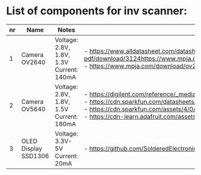 # List of components for inv scanner:

| **nr** | **Name** | **Notes** | **Datasheet link** | **Store link** |
| ---  | --- | --- | --- | --- |
| 1 | Camera OV2640 | Voltage: 2.8V, 1.8V, 1.3V <br /> Current: 140mA | - https://www.alldatasheet.com/datasheet-pdf/download/3124https://www.mpja.com/download/ov2640data%20sheet.pdf07/OMNIVISION/OV2640.html <br /> - https://www.mpja.com/download/ov2640data%20sheet.pdf | https://pl.aliexpress.com/item/1005004518669324.html |
| 2 | Camera OV5640 | Voltage: 2.8V, 1.8V, 1.5V <br /> Current: 180mA | - https://digilent.com/reference/_media/reference/add-ons/pcam-5c/OV5640_product_brief.pdf <br /> - https://cdn.sparkfun.com/datasheets/Sensors/LightImaging/OV5640_datasheet.pdf  <br /> - https://cdn.sparkfun.com/assets/4/0/4/6/5/OV5640-Datasheet.pdf <br /> - https://cdn-learn.adafruit.com/assets/assets/000/118/306/original/ov5640_datasheet.pdf?1675869959 | https://pl.aliexpress.com/item/1005005584274068.html |
| 3 | OLED Display SSD1306 | Voltage: 3.3V-5V <br /> Current: 20mA | - https://github.com/SolderedElectronics/Soldered-OLED-Display-Arduino-Library | https://pl.aliexpress.com/item/1005006783215094.html |
